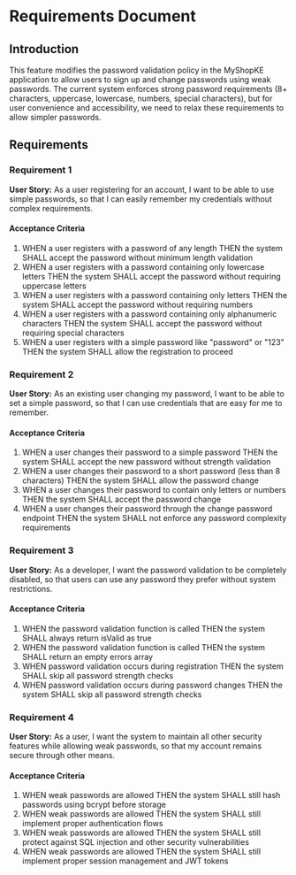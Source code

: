 # Requirements Document

## Introduction

This feature modifies the password validation policy in the MyShopKE application to allow users to sign up and change passwords using weak passwords. The current system enforces strong password requirements (8+ characters, uppercase, lowercase, numbers, special characters), but for user convenience and accessibility, we need to relax these requirements to allow simpler passwords.

## Requirements

### Requirement 1

**User Story:** As a user registering for an account, I want to be able to use simple passwords, so that I can easily remember my credentials without complex requirements.

#### Acceptance Criteria

1. WHEN a user registers with a password of any length THEN the system SHALL accept the password without minimum length validation
2. WHEN a user registers with a password containing only lowercase letters THEN the system SHALL accept the password without requiring uppercase letters
3. WHEN a user registers with a password containing only letters THEN the system SHALL accept the password without requiring numbers
4. WHEN a user registers with a password containing only alphanumeric characters THEN the system SHALL accept the password without requiring special characters
5. WHEN a user registers with a simple password like "password" or "123" THEN the system SHALL allow the registration to proceed

### Requirement 2

**User Story:** As an existing user changing my password, I want to be able to set a simple password, so that I can use credentials that are easy for me to remember.

#### Acceptance Criteria

1. WHEN a user changes their password to a simple password THEN the system SHALL accept the new password without strength validation
2. WHEN a user changes their password to a short password (less than 8 characters) THEN the system SHALL allow the password change
3. WHEN a user changes their password to contain only letters or numbers THEN the system SHALL accept the password change
4. WHEN a user changes their password through the change password endpoint THEN the system SHALL not enforce any password complexity requirements

### Requirement 3

**User Story:** As a developer, I want the password validation to be completely disabled, so that users can use any password they prefer without system restrictions.

#### Acceptance Criteria

1. WHEN the password validation function is called THEN the system SHALL always return isValid as true
2. WHEN the password validation function is called THEN the system SHALL return an empty errors array
3. WHEN password validation occurs during registration THEN the system SHALL skip all password strength checks
4. WHEN password validation occurs during password changes THEN the system SHALL skip all password strength checks

### Requirement 4

**User Story:** As a user, I want the system to maintain all other security features while allowing weak passwords, so that my account remains secure through other means.

#### Acceptance Criteria

1. WHEN weak passwords are allowed THEN the system SHALL still hash passwords using bcrypt before storage
2. WHEN weak passwords are allowed THEN the system SHALL still implement proper authentication flows
3. WHEN weak passwords are allowed THEN the system SHALL still protect against SQL injection and other security vulnerabilities
4. WHEN weak passwords are allowed THEN the system SHALL still implement proper session management and JWT tokens
